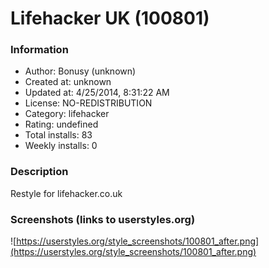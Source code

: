 # Lifehacker UK (100801)

### Information
- Author: Bonusy (unknown)
- Created at: unknown
- Updated at: 4/25/2014, 8:31:22 AM
- License: NO-REDISTRIBUTION
- Category: lifehacker
- Rating: undefined
- Total installs: 83
- Weekly installs: 0


### Description
Restyle for lifehacker.co.uk


### Screenshots (links to userstyles.org)
![https://userstyles.org/style_screenshots/100801_after.png](https://userstyles.org/style_screenshots/100801_after.png)


